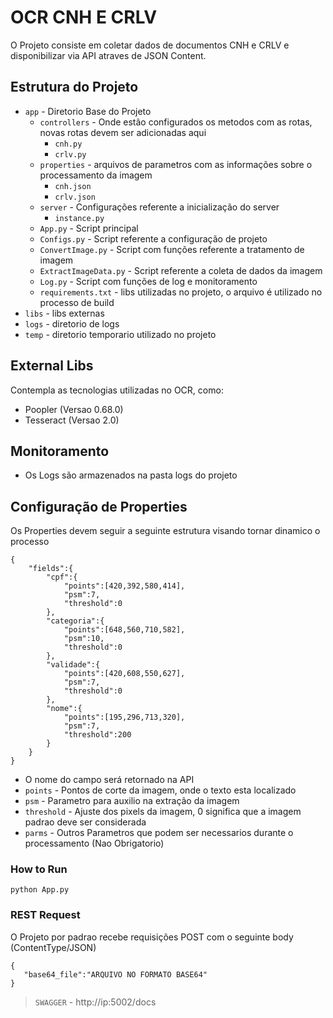 # OCR CNH E CRLV

O Projeto consiste em coletar dados de documentos CNH e CRLV e disponibilizar via API atraves de JSON Content.

## Estrutura do Projeto

- `app` - Diretorio Base do Projeto
   - `controllers` - Onde estão configurados os metodos com as rotas, novas rotas devem ser adicionadas aqui
      - `cnh.py`
      - `crlv.py`
   - `properties` - arquivos de parametros com as informações sobre o processamento da imagem
      - `cnh.json`
      - `crlv.json`
   - `server` - Configurações referente a inicialização do server
      - `instance.py`
   - `App.py` - Script principal
   - `Configs.py` - Script referente a configuração de projeto
   - `ConvertImage.py` - Script com funções referente a tratamento de imagem
   - `ExtractImageData.py` - Script referente a coleta de dados da imagem
   - `Log.py` - Script com funções de log e monitoramento
   - `requirements.txt` - libs utilizadas no projeto, o arquivo é utilizado no processo de build 
- `libs` - libs externas
- `logs` - diretorio de logs
- `temp` - diretorio temporario utilizado no projeto


## External Libs
Contempla as tecnologias utilizadas no OCR, como:
 - Poopler (Versao 0.68.0)
 - Tesseract (Versao 2.0)

## Monitoramento
- Os Logs são armazenados na pasta logs do projeto

## Configuração de Properties
Os Properties devem seguir a seguinte estrutura visando tornar dinamico o processo

```
{
    "fields":{
        "cpf":{
            "points":[420,392,580,414],
            "psm":7,
            "threshold":0
        },
        "categoria":{
            "points":[648,560,710,582],
            "psm":10,
            "threshold":0
        },
        "validade":{
            "points":[420,608,550,627],
            "psm":7,
            "threshold":0   
        },
        "nome":{
            "points":[195,296,713,320],
            "psm":7,
            "threshold":200
        }
    }
}
```
- O nome do campo será retornado na API
- `points` - Pontos de corte da imagem, onde o texto esta localizado
- `psm` - Parametro para auxilio na extração da imagem
- `threshold` - Ajuste dos pixels da imagem, 0 significa que a imagem padrao deve ser considerada
- `parms` - Outros Parametros que podem ser necessarios durante o processamento (Nao Obrigatorio)

### How to Run
`python App.py`


### REST Request
O Projeto por padrao recebe requisições POST com o seguinte body (ContentType/JSON)
```
{
   "base64_file":"ARQUIVO NO FORMATO BASE64"
}
```
> `SWAGGER` - http://ip:5002/docs
